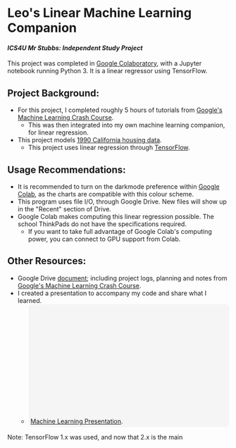 # Leo's Linear Machine Learning Companion
#### _ICS4U Mr Stubbs: Independent Study Project_
This project was completed in [Google Colaboratory](https://colab.research.google.com/notebooks/welcome.ipynb), with a Jupyter notebook running Python 3. It is a linear regressor using TensorFlow.

## Project Background:
- For this project, I completed roughly 5 hours of tutorials from [Google's Machine Learning Crash Course](https://developers.google.com/machine-learning/crash-course/).
  - This was then integrated into my own machine learning companion, for linear regression.
- This project models [1990 California housing data](https://developers.google.com/machine-learning/crash-course/california-housing-data-description).
  - This project uses linear regression through [TensorFlow](https://www.tensorflow.org/).


## Usage Recommendations:
- It is recommended to turn on the darkmode preference within [Google Colab](https://colab.research.google.com/notebooks/welcome.ipynb), as the charts are compatible with this colour scheme.
- This program uses file I/O, through Google Drive. New files will show up in the "Recent" section of Drive.
- Google Colab makes computing this linear regression possible. The school ThinkPads do not have the specifications required.
  - If you want to take full advantage of Google Colab's computing power, you can connect to GPU support from Colab.

## Other Resources:
- Google Drive [document](https://docs.google.com/document/d/1HJmPxy2qj38u2LT_MZ6D6ZhGgIsva3Ri8UFsKitiHoY/edit); including project logs, planning and notes from [Google's Machine Learning Crash Course](https://developers.google.com/machine-learning/crash-course/).
- I created a presentation to accompany my code and share what I learned.
  - <div class="canva-embed" data-design-id="DADaiJ_2Zmg" data-height-ratio="0.5625" style="padding:56.2500% 5px 5px 5px;background:rgba(0,0,0,0.03);border-radius:8px;"><a href="https:&#x2F;&#x2F;www.canva.com&#x2F;design&#x2F;DADaiJ_2Zmg&#x2F;view?utm_content=DADaiJ_2Zmg&amp;utm_campaign=designshare&amp;utm_medium=embeds&amp;utm_source=link" target="_blank" rel="noopener">Machine Learning Presentation</a>.

Note: TensorFlow 1.x was used, and now that 2.x is the main

